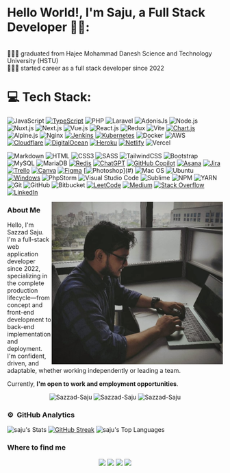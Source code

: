 # Hello World!, I'm Saju, a Full Stack Developer 👋🏼:

<!-- 🛜 currently working on my own [webpage](https://www.programerlighthouse.com) -->
<br>👨🏼‍🎓 graduated from Hajee Mohammad Danesh Science and Technology University (HSTU) <br>
👨🏼‍💻 started career as a full stack developer since 2022 <br>
<!-- 🎬 just started out with my youtube channel <i>programmer lighthouse</i> -->

# 💻 Tech Stack:
![JavaScript](https://img.shields.io/badge/JavaScript-F7DF1E?style=for-the-badge&logo=javascript&logoColor=black)
[![TypeScript](https://img.shields.io/badge/TypeScript-3178C6?style=for-the-badge&logo=typescript&logoColor=fff)](#)
![PHP](https://img.shields.io/badge/PHP-777BB4?style=for-the-badge&logo=php&logoColor=white)
![Laravel](https://img.shields.io/badge/Laravel-FF2D20?style=for-the-badge&logo=laravel&logoColor=white)
![AdonisJs](https://img.shields.io/badge/AdonisJS-220052?style=for-the-badge&logo=adonisjs&logoColor=white)
![Node.js](https://img.shields.io/badge/Node.js-43853D?style=for-the-badge&logo=node.js&logoColor=white)
![Nuxt.js](https://img.shields.io/badge/-Nuxt-333333?style=for-the-badge&logo=nuxt.js)
![Next.js](https://img.shields.io/badge/next.js-000000?style=for-the-badge&logo=nextdotjs&logoColor=white)
![Vue.js](https://img.shields.io/badge/Vue.js-35495E?style=for-the-badge&logo=vue.js&logoColor=4FC08D)
![React.js](https://img.shields.io/badge/React.js-0081CB?style=for-the-badge&logo=react&logoColor=61DAFB)
![Redux](https://img.shields.io/badge/redux-%23593d88.svg?style=for-the-badge&logo=redux&logoColor=white)
![Vite](https://img.shields.io/badge/vite-%23646CFF.svg?style=for-the-badge&logo=vite&logoColor=white)
[![Chart.js](https://img.shields.io/badge/Chart.js-FF6384?style=for-the-badge&logo=chartdotjs&logoColor=fff)](#)
![Alpine.js](https://img.shields.io/badge/Alpine.js-663399?style=for-the-badge&logo=alpine.js&logoColor=white)
![Nginx](https://img.shields.io/badge/nginx-%23009639.svg?style=for-the-badge&logo=nginx&logoColor=white)
[![Jenkins](https://img.shields.io/badge/Jenkins-D24939?style=for-the-badge&logo=jenkins&logoColor=white)](#)
[![Kubernetes](https://img.shields.io/badge/Kubernetes-326CE5?style=for-the-badge&logo=kubernetes&logoColor=fff)](#)
![Docker](https://img.shields.io/badge/Docker-0CC1F3?style=for-the-badge&logo=docker&logoColor=white)
![AWS](https://img.shields.io/badge/AWS-%23FF9900.svg?style=for-the-badge&logo=amazon-aws&logoColor=white)
[![Cloudflare](https://img.shields.io/badge/Cloudflare-F38020?style=for-the-badge&logo=Cloudflare&logoColor=white)](#)
[![DigitalOcean](https://img.shields.io/badge/DigitalOcean-%230167ff.svg?style=for-the-badge&logo=digitalOcean&logoColor=white)](#)
[![Heroku](https://img.shields.io/badge/Heroku-430098?style=for-the-badge&logo=heroku&logoColor=fffe)](#)
[![Netlify](https://img.shields.io/badge/Netlify-%23000000.svg?style=for-the-badge&logo=netlify&logoColor=#00C7B7)](#)
![Vercel](https://img.shields.io/badge/vercel-%23000000.svg?style=for-the-badge&logo=vercel&logoColor=white)

![Markdown](https://img.shields.io/badge/Markdown-000000?style=flat-square&logo=markdown&logoColor=white)
![HTML](https://img.shields.io/badge/HTML5-E34F26?style=flat-square&logo=html5&logoColor=white)
![CSS3](https://img.shields.io/badge/CSS3-1572B6?style=flat-square&logo=css3&logoColor=white)
![SASS](https://img.shields.io/badge/SASS-hotpink.svg?style=flat-square&logo=SASS&logoColor=white)
![TailwindCSS](https://img.shields.io/badge/Tailwind_CSS-38B2AC?style=flat-square&logo=tailwind-css&logoColor=white)
![Bootstrap](https://img.shields.io/badge/Bootstrap-563D7C?style=flat-square&logo=bootstrap&logoColor=white)
![MySQL](https://img.shields.io/badge/MySQL-005C84?style=flat-square&logo=mysql&logoColor=white)
![MariaDB](https://img.shields.io/badge/MariaDB-003545?style=flat-square&logo=mariadb&logoColor=white)
[![Redis](https://img.shields.io/badge/Redis-%23DD0031.svg?logo=redis&logoColor=white)](#)
[![ChatGPT](https://img.shields.io/badge/ChatGPT-74aa9c?logo=openai&logoColor=white)](#)
[![GitHub Copilot](https://img.shields.io/badge/GitHub%20Copilot-000?logo=githubcopilot&logoColor=fff)](#)
[![Asana](https://img.shields.io/badge/Asana-F06A6A?logo=asana&logoColor=fff)](#)
[![Jira](https://img.shields.io/badge/Jira-0052CC?logo=jira&logoColor=fff)](#)
[![Trello](https://img.shields.io/badge/Trello-0052CC?logo=trello&logoColor=fff)](#)
[![Canva](https://img.shields.io/badge/Canva-%2300C4CC.svg?&logo=Canva&logoColor=white)](#)
[![Figma](https://img.shields.io/badge/Figma-F24E1E?logo=figma&logoColor=white)](#)
[![Photoshop](https://img.shields.io/badge/Photoshop-36454F?logo=adobephotoshop&amp;logoColor=31A8FF&amp;)](#)
![Mac OS](https://img.shields.io/badge/macOS-000000?style=flat-square&logo=apple&logoColor=white)
![Ubuntu](https://img.shields.io/badge/Ubuntu-E95420?style=flat-square&logo=Ubuntu&logoColor=white)
[![Windows](https://custom-icon-badges.demolab.com/badge/Windows-0078D6?logo=windows11&logoColor=white)](#)
![PhpStorm](https://img.shields.io/badge/-PhpStorm-333333?style=flat&logo=PhpStorm&logoColor=007ACC)
![Visual Studio Code](https://img.shields.io/badge/-Visual%20Studio%20Code-333333?style=flat&logo=visual-studio-code&logoColor=007ACC)
![Sublime](https://img.shields.io/badge/-Sublime-333333?style=flat&logo=sublime-text&logoColor=ff9800)
![NPM](https://img.shields.io/badge/-NPM-333333?style=flat&logo=npm)
![YARN](https://img.shields.io/badge/-YARN-333333?style=flat&logo=yarn)
![Git](https://img.shields.io/badge/-Git-333333?style=flat&logo=git)
![GitHub](https://img.shields.io/badge/-GitHub-333333?style=flat&logo=github)
![Bitbucket](https://img.shields.io/badge/-Bitbucket-333333?style=flat&logo=bitbucket)
[![LeetCode](https://img.shields.io/badge/LeetCode-000000?logo=LeetCode&logoColor=#d16c06)](#)
[![Medium](https://img.shields.io/badge/Medium-black?logo=medium&logoColor=white)](#)
[![Stack Overflow](https://img.shields.io/badge/-Stack%20Overflow-FE7A16?logo=stack-overflow&logoColor=white)](#)
[![LinkedIn](https://custom-icon-badges.demolab.com/badge/LinkedIn-0A66C2?logo=linkedin-white&logoColor=fff)](#)

<a target="_blank" href="https://www.linkedin.com/in/sazzad-saju/"><img width="400" align="right" src="https://github.com/Sazzad-Saju/Sazzad-Saju/blob/main/WhatsApp%20Image%202025-02-18%20at%208.34.40%20PM.jpeg"></a>

### About Me

Hello, I'm Sazzad Saju. I'm a full-stack web application developer since 2022, specializing in the complete production lifecycle—from concept and front-end development to back-end implementation and deployment. I'm confident, driven, and adaptable, whether working independently or leading a team.

Currently, **I'm open to work and employment opportunities**.

<p align="center">
    <img src="https://komarev.com/ghpvc/?username=Sazzad-Saju&label=Views&color=brightgreen&style=flat" alt="Sazzad-Saju" height="28"" alt="" />
    <img src="https://img.shields.io/github/followers/Sazzad-Saju?label=Followers&style=flat&color=black&style=flat&logo=github" alt="Sazzad-Saju" height="28"" alt="" />
    <img src="https://img.shields.io/github/stars/Sazzad-Saju?label=Starts&style=social&color=yellow&style=flat&logo=github" alt="Sazzad-Saju" height="28"" alt="" />
</p>

### ⚙️ &nbsp;GitHub Analytics
![saju's Stats](https://github-readme-stats.vercel.app/api?username=Sazzad-Saju&theme=darcula&show_icons=true&hide_border=true&count_private=true)
[![GitHub Streak](https://streak-stats.demolab.com/?user=Sazzad-Saju&theme=darcula)](https://git.io/streak-stats)
![saju's Top Languages](https://github-readme-stats.vercel.app/api/top-langs/?username=Sazzad-Saju&theme=darcula&show_icons=true&hide_border=true&layout=compact)

### Where to find me
<p align="center">
<a href="mailto:saju.cse.hstu@gmail.com?subject=Hello Dear Sazzad Saju! I am sending this message from your Github Profile. I need to talk to you!" target="_blank"><img src="https://img.shields.io/badge/-Mail Me-333333?style=flat-square&logo=Gmail&logoColor=red&link=mailto:saju.cse.hstu@gmail.com" height="28"/></a>
<!-- <a href="https://codecanyon.net/user/sazzad-saju" target="_blank"><img src="https://img.shields.io/badge/-Envato-0077B5?style=flat-square&logo=envato&logoColor=white" height="28"/></a> -->
<!-- <a href="https://youtube.com/c/programmers-lighthouse" target="_blank"><img src="https://img.shields.io/badge/-@youtube-1877F2?style=flat-square&logo=youtube&logoColor=white" height="28"/></a> -->
<a href="https://www.linkedin.com/in/sazzad-saju/" target="_blank"><img src="https://custom-icon-badges.demolab.com/badge/Sazzad Saju-0A66C2?logo=linkedin-white&logoColor=fff" height="28"/></a>
<a href="https://sham3rblog.blogspot.com/" target="_blank"><img src="https://img.shields.io/badge/-Sazzad Saju-0077B5?style=flat-square&logo=blogger&logoColor=white" height="28"/></a>
<a href="https://www.facebook.com/Sazzad.Saju.cse.hstu/" target="_blank"><img src="https://img.shields.io/badge/-Sazzad Saju-1877F2?style=flat-square&logo=facebook&logoColor=white" height="28"/></a>
</p>


